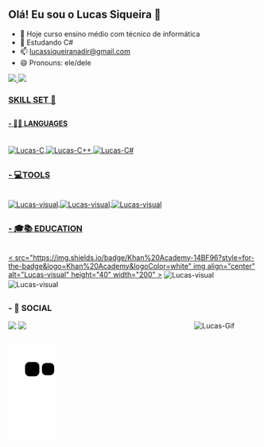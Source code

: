 ## Olá! Eu sou o Lucas Siqueira 👋

- 🔭 Hoje curso ensino médio com técnico de informática
- 🌱 Estudando C#
- 📫 lucassiqueiranadir@gmail.com
- 😄 Pronouns: ele/dele

<div>
  <a href="https://github.com/LucasSiqueiraNaN">
  <img height="130em" src="https://github-readme-stats.vercel.app/api?username=LucasSiqueiraNaN&show_icons=true&theme=radical&include_all_commits=true&count_private=true"/>
  <img height="130em" src="https://github-readme-stats.vercel.app/api/top-langs/?username=LucasSiqueiraNaN&layout=compact&langs_count=7&theme=radical"/>
</div>
  
 ### SKILL SET 💪
 ##
  
 #### - 👨‍💻 LANGUAGES
 <div style="display: inline_block"><br>
  <img align="center" alt="Lucas-C" height="40" width="50" src="https://cdn.jsdelivr.net/gh/devicons/devicon/icons/c/c-original.svg">
  <img align="center" alt="Lucas-C++" height="40" width="50" src="https://cdn.jsdelivr.net/gh/devicons/devicon/icons/cplusplus/cplusplus-original.svg">
  <img align="center" alt="Lucas-C#" height="40" width="50" src="https://cdn.jsdelivr.net/gh/devicons/devicon/icons/csharp/csharp-original.svg">
</div>
  
 ##
 
 ### - 💻TOOLS
  
 <div style="display: inline_block"><br>
  <img align="center" alt="Lucas-visual" height="40" width="200" src="https://img.shields.io/badge/Visual_Studio-5C2D91?style=for-the-badge&logo=visual%20studio&logoColor=white">
  <img align="center" alt="Lucas-visual" height="40" width="200" src="https://img.shields.io/badge/Visual_Studio_Code-0078D4?style=for-the-badge&logo=visual%20studio%20code&logoColor=white">
  <img align="center" alt="Lucas-visual" height="40" width="200" src="https://img.shields.io/badge/Notepad++-90E59A.svg?style=for-the-badge&logo=notepad%2B%2B&logoColor=black">
</div>
 
 ##
  
 ### - 🎓📚 EDUCATION
  
 <div style="display: inline_block"><br>
 < src="https://img.shields.io/badge/Khan%20Academy-14BF96?style=for-the-badge&logo=Khan%20Academy&logoColor=white" img align="center" alt="Lucas-visual" height="40" width="200" ></a>
    
  <img align="center" alt="Lucas-visual" height="40" width="200" src="https://img.shields.io/badge/Udemy-EC5252?style=for-the-badge&logo=Udemy&logoColor=white">
  <img align="center" alt="Lucas-visual" height="40" width="200" src="https://img.shields.io/badge/Codecademy-FFF0E5?style=for-the-badge&logo=codecademy&logoColor=303347">   
</div>
  
 ##
  
 ### - 📱 SOCIAL
  
 <div> 
  <img src="https://img.shields.io/badge/-Gmail-%23333?style=for-the-badge&logo=gmail&logoColor=white" target="_blank"></a>
 <a href="https://www.linkedin.com/in/lucas-siqueira-68253721a/" target="_blank"><img src="https://img.shields.io/badge/-LinkedIn-%230077B5?style=for-the-badge&logo=linkedin&logoColor=white" target="_blank"></a> 
 <img align="right" alt="Lucas-Gif" height="120" width="130" src="https://media.discordapp.net/attachments/879043719863607450/879043778864902154/Webp.net-gifmaker.gif?width=454&height=454">
  </div>
   
 ##
  
<div> 
 
  ![Snake animation](https://github.com/rafaballerini/rafaballerini/blob/output/github-contribution-grid-snake.svg)
 
</div>
  
